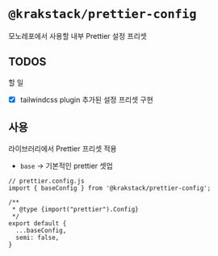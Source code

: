 # `@krakstack/prettier-config`

모노레포에서 사용할 내부 Prettier 설정 프리셋

## TODOS

할 일

- [x] tailwindcss plugin 추가된 설정 프리셋 구현

## 사용

라이브러리에서 Prettier 프리셋 적용

- `base` -> 기본적인 prettier 셋업



```
// prettier.config.js
import { baseConfig } from '@krakstack/prettier-config';

/**
 * @type {import("prettier").Config}
 */
export default {
  ...baseConfig,
  semi: false,
}
```

